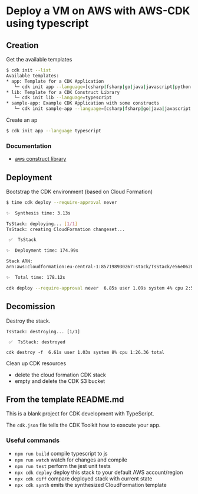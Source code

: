 # Deploy a VM on AWS with AWS-CDK using typescript

## Creation

Get the available templates

```sh
$ cdk init --list
Available templates:
* app: Template for a CDK Application
   └─ cdk init app --language=[csharp|fsharp|go|java|javascript|python|typescript]
* lib: Template for a CDK Construct Library
   └─ cdk init lib --language=typescript
* sample-app: Example CDK Application with some constructs
   └─ cdk init sample-app --language=[csharp|fsharp|go|java|javascript|python|typescript]
```

Create an ap

```sh
$ cdk init app --language typescript
```

### Documentation

* [aws construct library](https://docs.aws.amazon.com/cdk/api/v2/docs/aws-construct-library.html)

## Deployment

Bootstrap the CDK environment (based on Cloud Formation)

```sh
$ time cdk deploy --require-approval never

✨  Synthesis time: 3.13s

TsStack: deploying... [1/1]
TsStack: creating CloudFormation changeset...

 ✅  TsStack

✨  Deployment time: 174.99s

Stack ARN:
arn:aws:cloudformation:eu-central-1:857198930267:stack/TsStack/e56e0620-63b8-11ef-9396-02cd0e43d265

✨  Total time: 178.12s

cdk deploy --require-approval never  6.85s user 1.09s system 4% cpu 2:58.97 total
```

## Decomission

Destroy the stack.

```$ time cdk destroy -f
TsStack: destroying... [1/1]

 ✅  TsStack: destroyed

cdk destroy -f  6.61s user 1.03s system 8% cpu 1:26.36 total
```

Clean up CDK resources

* delete the cloud formation CDK stack
* empty and delete the CDK S3 bucket

## From the template README.md

This is a blank project for CDK development with TypeScript.

The `cdk.json` file tells the CDK Toolkit how to execute your app.

### Useful commands

* `npm run build`   compile typescript to js
* `npm run watch`   watch for changes and compile
* `npm run test`    perform the jest unit tests
* `npx cdk deploy`  deploy this stack to your default AWS account/region
* `npx cdk diff`    compare deployed stack with current state
* `npx cdk synth`   emits the synthesized CloudFormation template
